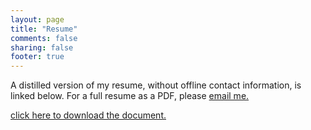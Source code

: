 ```yaml
---
layout: page
title: "Resume"
comments: false
sharing: false
footer: true
---
```


A distilled version of my resume, without offline contact information, is linked below. For a full resume as a PDF, please [email me.](mailto:seth@sethhochberg.com) 


<a href='https://tank.sethhochberg.com:5001/sharing/Q1s7ZRZbW'>click here to download the document.</a></p>

